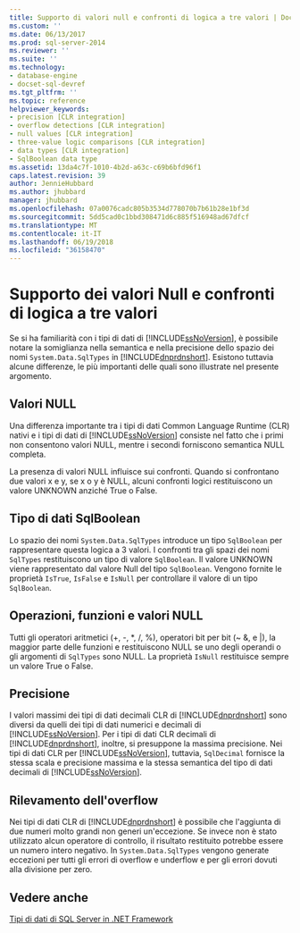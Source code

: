 ```yaml
---
title: Supporto di valori null e confronti di logica a tre valori | Documenti Microsoft
ms.custom: ''
ms.date: 06/13/2017
ms.prod: sql-server-2014
ms.reviewer: ''
ms.suite: ''
ms.technology:
- database-engine
- docset-sql-devref
ms.tgt_pltfrm: ''
ms.topic: reference
helpviewer_keywords:
- precision [CLR integration]
- overflow detections [CLR integration]
- null values [CLR integration]
- three-value logic comparisons [CLR integration]
- data types [CLR integration]
- SqlBoolean data type
ms.assetid: 13da4c7f-1010-4b2d-a63c-c69b6bfd96f1
caps.latest.revision: 39
author: JennieHubbard
ms.author: jhubbard
manager: jhubbard
ms.openlocfilehash: 07a0076cadc805b3534d778070b7b61b28e1bf3d
ms.sourcegitcommit: 5dd5cad0c1bbd308471d6c885f516948ad67dfcf
ms.translationtype: MT
ms.contentlocale: it-IT
ms.lasthandoff: 06/19/2018
ms.locfileid: "36158470"
---
```

# <a name="nullability-and-three-value-logic-comparisons"></a>Supporto dei valori Null e confronti di logica a tre valori
  Se si ha familiarità con i tipi di dati di [!INCLUDE[ssNoVersion](../../includes/ssnoversion-md.md)], è possibile notare la somiglianza nella semantica e nella precisione dello spazio dei nomi `System.Data.SqlTypes` in [!INCLUDE[dnprdnshort](../../includes/dnprdnshort-md.md)]. Esistono tuttavia alcune differenze, le più importanti delle quali sono illustrate nel presente argomento.  
  
## <a name="null-values"></a>Valori NULL  
 Una differenza importante tra i tipi di dati Common Language Runtime (CLR) nativi e i tipi di dati di [!INCLUDE[ssNoVersion](../../includes/ssnoversion-md.md)] consiste nel fatto che i primi non consentono valori NULL, mentre i secondi forniscono semantica NULL completa.  
  
 La presenza di valori NULL influisce sui confronti. Quando si confrontano due valori x e y, se x o y è NULL, alcuni confronti logici restituiscono un valore UNKNOWN anziché True o False.  
  
## <a name="sqlboolean-data-type"></a>Tipo di dati SqlBoolean  
 Lo spazio dei nomi `System.Data.SqlTypes` introduce un tipo `SqlBoolean` per rappresentare questa logica a 3 valori. I confronti tra gli spazi dei nomi `SqlTypes` restituiscono un tipo di valore `SqlBoolean`. Il valore UNKNOWN viene rappresentato dal valore Null del tipo `SqlBoolean`. Vengono fornite le proprietà `IsTrue`, `IsFalse` e `IsNull` per controllare il valore di un tipo `SqlBoolean`.  
  
## <a name="operations-functions-and-null-values"></a>Operazioni, funzioni e valori NULL  
 Tutti gli operatori aritmetici (+, -, \*, /, %), operatori bit per bit (~ &, e |), la maggior parte delle funzioni e restituiscono NULL se uno degli operandi o gli argomenti di `SqlTypes` sono NULL. La proprietà `IsNull` restituisce sempre un valore True o False.  
  
## <a name="precision"></a>Precisione  
 I valori massimi dei tipi di dati decimali CLR di [!INCLUDE[dnprdnshort](../../includes/dnprdnshort-md.md)] sono diversi da quelli dei tipi di dati numerici e decimali di [!INCLUDE[ssNoVersion](../../includes/ssnoversion-md.md)]. Per i tipi di dati CLR decimali di [!INCLUDE[dnprdnshort](../../includes/dnprdnshort-md.md)], inoltre, si presuppone la massima precisione. Nei tipi di dati CLR per [!INCLUDE[ssNoVersion](../../includes/ssnoversion-md.md)], tuttavia, `SqlDecimal` fornisce la stessa scala e precisione massima e la stessa semantica del tipo di dati decimali di [!INCLUDE[ssNoVersion](../../includes/ssnoversion-md.md)].  
  
## <a name="overflow-detection"></a>Rilevamento dell'overflow  
 Nei tipi di dati CLR di [!INCLUDE[dnprdnshort](../../includes/dnprdnshort-md.md)] è possibile che l'aggiunta di due numeri molto grandi non generi un'eccezione. Se invece non è stato utilizzato alcun operatore di controllo, il risultato restituito potrebbe essere un numero intero negativo. In `System.Data.SqlTypes` vengono generate eccezioni per tutti gli errori di overflow e underflow e per gli errori dovuti alla divisione per zero.  
  
## <a name="see-also"></a>Vedere anche  
 [Tipi di dati di SQL Server in .NET Framework](sql-server-data-types-in-the-net-framework.md)  
  
  